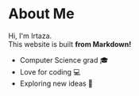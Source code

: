 # About Me

Hi, I'm Irtaza.  
This website is built **from Markdown!**

- Computer Science grad 🎓
- Love for coding 💻
- Exploring new ideas 🌱

